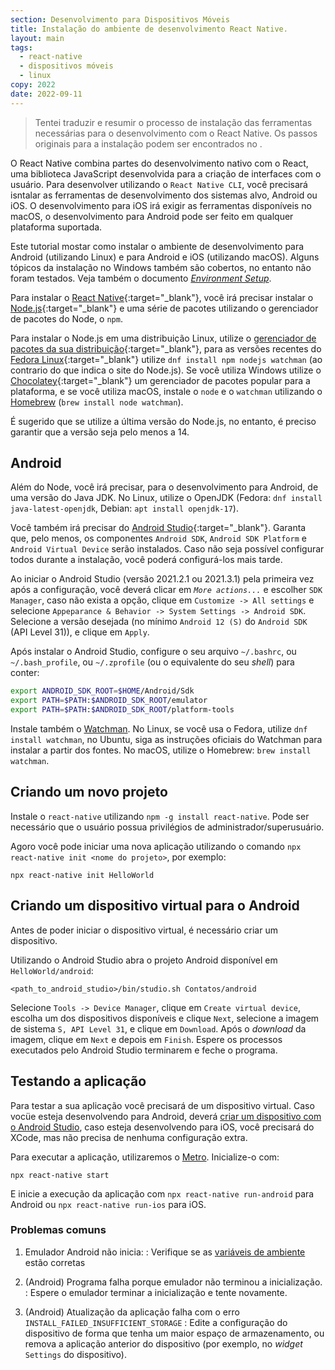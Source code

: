 ```yaml
---
section: Desenvolvimento para Dispositivos Móveis
title: Instalação do ambiente de desenvolvimento React Native.
layout: main
tags:
  - react-native
  - dispositivos móveis
  - linux
copy: 2022
date: 2022-09-11
---
```


> Tentei traduzir e resumir o processo de instalação das ferramentas necessárias para o desenvolvimento com o React Native. Os passos originais para a instalação podem ser encontrados no .

O React Native combina partes do desenvolvimento nativo com o React, uma biblioteca JavaScript desenvolvida para a criação de interfaces com o usuário. Para desenvolver utilizando o `React Native CLI`, você precisará isntalar as ferramentas de desenvolvimento dos sistemas alvo, Android ou iOS. O desenvolvimento para iOS irá exigir as ferramentas disponíveis no macOS, o desenvolvimento para Android pode ser feito em qualquer plataforma suportada.

Este tutorial mostar como instalar o ambiente de desenvolvimento para Android (utilizando Linux) e para Android e iOS (utilizando macOS). Alguns tópicos da instalação no Windows também são cobertos, no entanto não foram testados. Veja também o documento [_Environment Setup_](https://reactnative.dev/docs/environment-setup).

Para instalar o [React Native](https://reactnative.dev/){:target="_blank"}, você irá precisar instalar o [Node.js](https://nodejs.org){:target="_blank"} e uma série de pacotes utilizando o gerenciador de pacotes do Node, o `npm`.

Para instalar o Node.js em uma distribuição Linux, utilize o [gerenciador de pacotes da sua distribuição](https://nodejs.org/en/download/package-manager/){:target="_blank"}, para as versões recentes do [Fedora Linux](https://getfedora.org){:target="_blank"} utilize `dnf install npm nodejs watchman` (ao contrario do que indica o site do Node.js). Se você utiliza Windows utilize o [Chocolatey](https://chocolatey.org/){:target="_blank"} um gerenciador de pacotes popular para a plataforma, e se você utiliza macOS, instale o `node` e o `watchman` utilizando o [Homebrew](https://brew.sh) (`brew install node watchman`).

É sugerido que se utilize a última versão do Node.js, no entanto, é preciso garantir que a versão seja pelo menos a 14.

## Android

Além do Node, você irá precisar, para o desenvolvimento para Android, de uma versão do Java JDK. No Linux, utilize o OpenJDK (Fedora: `dnf install java-latest-openjdk`, Debian: `apt install openjdk-17`).

Você também irá precisar do [Android Studio](https://developer.android.com/studio/index.html){:target="_blank"}. Garanta que, pelo menos, os componentes `Android SDK`, `Android SDK Platform` e `Android Virtual Device` serão instalados. Caso não seja possível configurar todos durante a instalação, você poderá configurá-los mais tarde.

Ao iniciar o Android Studio (versão 2021.2.1 ou 2021.3.1) pela primeira vez após a configuração, você deverá clicar em _`More actions...`_ e escolher `SDK Manager`, caso não exista a opção, clique em `Customize -> All settings` e selecione `Appeparance & Behavior -> System Settings -> Android SDK`. Selecione a versão desejada (no mínimo `Android 12 (S)` do `Android SDK` (API Level 31)), e clique em `Apply`.

Após instalar o Android Studio, configure o seu arquivo `~/.bashrc`, ou `~/.bash_profile`, ou `~/.zprofile` (ou o equivalente do seu _shell_) para conter:

<a name="android-env"/>

```bash
export ANDROID_SDK_ROOT=$HOME/Android/Sdk
export PATH=$PATH:$ANDROID_SDK_ROOT/emulator
export PATH=$PATH:$ANDROID_SDK_ROOT/platform-tools
```

Instale também o [Watchman](https://facebook.github.io/watchman). No Linux, se você usa o Fedora, utilize `dnf install watchman`, no Ubuntu, siga as instruções oficiais do Watchman para instalar a partir dos fontes. No macOS, utilize o Homebrew: `brew install watchman`. 


## Criando um novo projeto

Instale o `react-native` utilizando `npm -g install react-native`. Pode ser necessário que o usuário possua privilégios de administrador/superusuário.

Agoro você pode iniciar uma nova aplicação utilizando o comando `npx react-native init <nome do projeto>`, por exemplo:

```
npx react-native init HelloWorld
```

## Criando um dispositivo virtual para o Android

Antes de poder iniciar o dispositivo virtual, é necessário criar um dispositivo.

Utilizando o Android Studio abra o projeto Android disponível em `HelloWorld/android`:

```
<path_to_android_studio>/bin/studio.sh Contatos/android
```

Selecione `Tools -> Device Manager`, clique em `Create virtual device`, escolha um dos dispositivos disponíveis e clique `Next`, selecione a imagem de sistema `S, API Level 31`, e clique em `Download`. Após o _download_ da imagem, clique em `Next` e depois em `Finish`. Espere os processos executados pelo Android Studio terminarem e feche o programa.

## Testando a aplicação

Para testar a sua aplicação você precisará de um dispositivo virtual. Caso vocüe esteja desenvolvendo para Android, deverá [criar um dispositivo com o Android Studio](#criando-um-dispositivo-virtual-para-o-android), caso esteja desenvolvendo para iOS, você precisará do XCode, mas não precisa de nenhuma configuração extra.

Para executar a aplicação, utilizaremos o [Metro](https://facebook.github.io/metro/docs/concepts). Inicialize-o com:

```
npx react-native start
```

E inicie a execução da aplicação com `npx react-native run-android` para Android ou `npx react-native run-ios` para iOS.

### Problemas comuns

1. Emulador Android não inicia:
    : Verifique se as [variáveis de ambiente](android-env) estão corretas

2. (Android) Programa falha porque emulador não terminou a inicialização.
    : Espere o emulador terminar a inicialização e tente novamente.

3. (Android) Atualização da aplicação falha com o erro `INSTALL_FAILED_INSUFFICIENT_STORAGE`
    : Edite a configuração do dispositivo de forma que tenha um maior espaço de armazenamento, ou remova a aplicação anterior do dispositivo (por exemplo, no _widget_ `Settings` do dispositivo).
